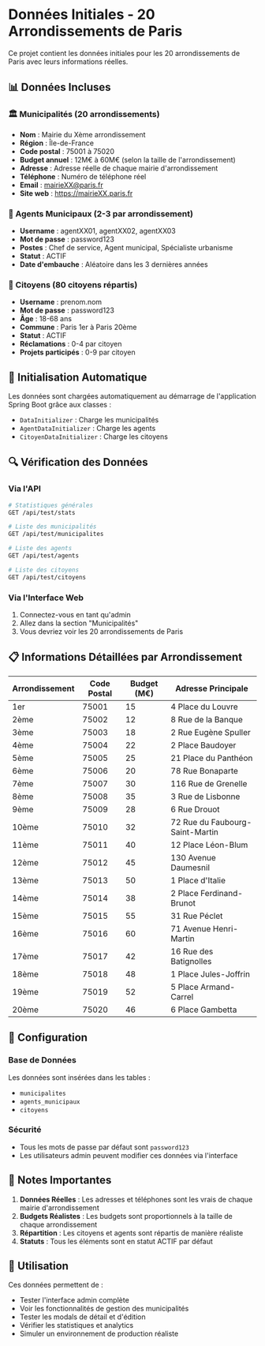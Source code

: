 # Données Initiales - 20 Arrondissements de Paris

Ce projet contient les données initiales pour les 20 arrondissements de Paris avec leurs informations réelles.

## 📊 Données Incluses

### 🏛️ Municipalités (20 arrondissements)
- **Nom** : Mairie du Xème arrondissement
- **Région** : Île-de-France
- **Code postal** : 75001 à 75020
- **Budget annuel** : 12M€ à 60M€ (selon la taille de l'arrondissement)
- **Adresse** : Adresse réelle de chaque mairie d'arrondissement
- **Téléphone** : Numéro de téléphone réel
- **Email** : mairieXX@paris.fr
- **Site web** : https://mairieXX.paris.fr

### 👥 Agents Municipaux (2-3 par arrondissement)
- **Username** : agentXX01, agentXX02, agentXX03
- **Mot de passe** : password123
- **Postes** : Chef de service, Agent municipal, Spécialiste urbanisme
- **Statut** : ACTIF
- **Date d'embauche** : Aléatoire dans les 3 dernières années

### 👤 Citoyens (80 citoyens répartis)
- **Username** : prenom.nom
- **Mot de passe** : password123
- **Âge** : 18-68 ans
- **Commune** : Paris 1er à Paris 20ème
- **Statut** : ACTIF
- **Réclamations** : 0-4 par citoyen
- **Projets participés** : 0-9 par citoyen

## 🚀 Initialisation Automatique

Les données sont chargées automatiquement au démarrage de l'application Spring Boot grâce aux classes :
- `DataInitializer` : Charge les municipalités
- `AgentDataInitializer` : Charge les agents
- `CitoyenDataInitializer` : Charge les citoyens

## 🔍 Vérification des Données

### Via l'API
```bash
# Statistiques générales
GET /api/test/stats

# Liste des municipalités
GET /api/test/municipalites

# Liste des agents
GET /api/test/agents

# Liste des citoyens
GET /api/test/citoyens
```

### Via l'Interface Web
1. Connectez-vous en tant qu'admin
2. Allez dans la section "Municipalités"
3. Vous devriez voir les 20 arrondissements de Paris

## 📋 Informations Détaillées par Arrondissement

| Arrondissement | Code Postal | Budget (M€) | Adresse Principale |
|----------------|-------------|-------------|-------------------|
| 1er | 75001 | 15 | 4 Place du Louvre |
| 2ème | 75002 | 12 | 8 Rue de la Banque |
| 3ème | 75003 | 18 | 2 Rue Eugène Spuller |
| 4ème | 75004 | 22 | 2 Place Baudoyer |
| 5ème | 75005 | 25 | 21 Place du Panthéon |
| 6ème | 75006 | 20 | 78 Rue Bonaparte |
| 7ème | 75007 | 30 | 116 Rue de Grenelle |
| 8ème | 75008 | 35 | 3 Rue de Lisbonne |
| 9ème | 75009 | 28 | 6 Rue Drouot |
| 10ème | 75010 | 32 | 72 Rue du Faubourg-Saint-Martin |
| 11ème | 75011 | 40 | 12 Place Léon-Blum |
| 12ème | 75012 | 45 | 130 Avenue Daumesnil |
| 13ème | 75013 | 50 | 1 Place d'Italie |
| 14ème | 75014 | 38 | 2 Place Ferdinand-Brunot |
| 15ème | 75015 | 55 | 31 Rue Péclet |
| 16ème | 75016 | 60 | 71 Avenue Henri-Martin |
| 17ème | 75017 | 42 | 16 Rue des Batignolles |
| 18ème | 75018 | 48 | 1 Place Jules-Joffrin |
| 19ème | 75019 | 52 | 5 Place Armand-Carrel |
| 20ème | 75020 | 46 | 6 Place Gambetta |

## 🔧 Configuration

### Base de Données
Les données sont insérées dans les tables :
- `municipalites`
- `agents_municipaux`
- `citoyens`

### Sécurité
- Tous les mots de passe par défaut sont `password123`
- Les utilisateurs admin peuvent modifier ces données via l'interface

## 📝 Notes Importantes

1. **Données Réelles** : Les adresses et téléphones sont les vrais de chaque mairie d'arrondissement
2. **Budgets Réalistes** : Les budgets sont proportionnels à la taille de chaque arrondissement
3. **Répartition** : Les citoyens et agents sont répartis de manière réaliste
4. **Statuts** : Tous les éléments sont en statut ACTIF par défaut

## 🎯 Utilisation

Ces données permettent de :
- Tester l'interface admin complète
- Voir les fonctionnalités de gestion des municipalités
- Tester les modals de détail et d'édition
- Vérifier les statistiques et analytics
- Simuler un environnement de production réaliste
